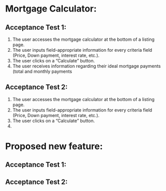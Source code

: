 # Mortgage Calculator:
## Acceptance Test 1:

1. The user accesses the mortgage calculator at the bottom of a listing page.
2. The user inputs field-appropriate information for every criteria field (Price, Down payment, interest rate, etc.).
3. The user clicks on a “Calculate” button.
4. The user receives information regarding their ideal mortgage payments (total and monthly payments

## Acceptance Test 2:

1. The user accesses the mortgage calculator at the bottom of a listing page.
2. The user inputs field-appropriate information for every criteria field (Price, Down payment, interest rate, etc.).
3. The user clicks on a “Calculate” button.
4. 


# Proposed new feature:
## Acceptance Test 1:


## Acceptance Test 2:




